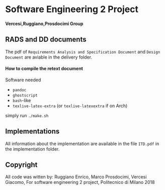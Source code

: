 # Software Engineering 2 Project
#### Vercesi,Ruggiano,Prosdocimi Group

## RADS and DD documents
The pdf of `Requirements Analysis and Specification Document` and `Design Document` are aviable in the delivery folder.

#### How to compile the retext document
Software needed

* `pandoc`
* `ghostscript`
* `bash`-like
* `texlive-latex-extra` (or `texlive-latexextra` if on Arch)

simply run `./make.sh`

## Implementations
All information about the implementation are available in the file `ITD.pdf` in the implementation folder.

## Copyright

All code was witten by:
Ruggiano Enrico,
Marco Prosdocimi,
Vercesi Giacomo,
For software engineering 2 project,
Politecnico di Milano 2018
